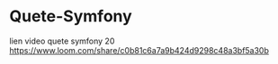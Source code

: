 # Quete-Symfony
lien video quete symfony 20
https://www.loom.com/share/c0b81c6a7a9b424d9298c48a3bf5a30b
